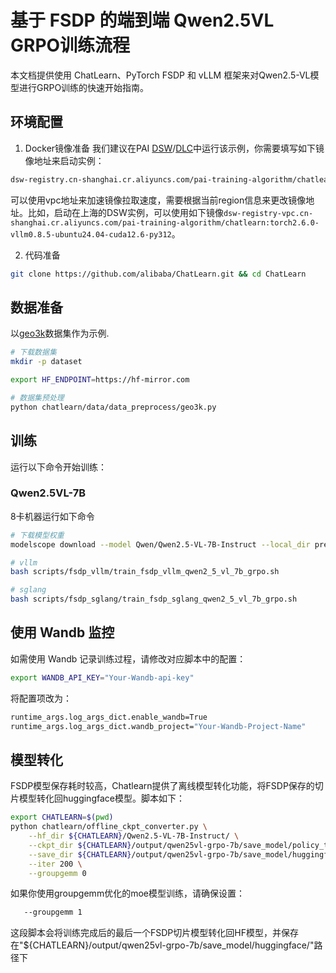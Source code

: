 # 基于 FSDP 的端到端 Qwen2.5VL GRPO训练流程

本文档提供使用 ChatLearn、PyTorch FSDP 和 vLLM 框架来对Qwen2.5-VL模型进行GRPO训练的快速开始指南。

## 环境配置
1. Docker镜像准备
我们建议在PAI [DSW](https://help.aliyun.com/zh/pai/user-guide/create-and-manage-dsw-instances/)/[DLC](https://help.aliyun.com/zh/pai/user-guide/create-a-training-task)中运行该示例，你需要填写如下镜像地址来启动实例：
```bash
dsw-registry.cn-shanghai.cr.aliyuncs.com/pai-training-algorithm/chatlearn:torch2.6.0-vllm0.8.5-ubuntu24.04-cuda12.6-py312
```

可以使用vpc地址来加速镜像拉取速度，需要根据当前region信息来更改镜像地址。比如，启动在上海的DSW实例，可以使用如下镜像`dsw-registry-vpc.cn-shanghai.cr.aliyuncs.com/pai-training-algorithm/chatlearn:torch2.6.0-vllm0.8.5-ubuntu24.04-cuda12.6-py312`。

2. 代码准备

```bash
git clone https://github.com/alibaba/ChatLearn.git && cd ChatLearn
```

## 数据准备

以[geo3k](https://hf-mirror.com/datasets/hiyouga/geometry3k)数据集作为示例.
```bash
# 下载数据集
mkdir -p dataset

export HF_ENDPOINT=https://hf-mirror.com

# 数据集预处理
python chatlearn/data/data_preprocess/geo3k.py
```

## 训练
运行以下命令开始训练：

### Qwen2.5VL-7B
8卡机器运行如下命令
```bash
# 下载模型权重
modelscope download --model Qwen/Qwen2.5-VL-7B-Instruct --local_dir pretrained_models/Qwen2.5-VL-7B-Instruct

# vllm
bash scripts/fsdp_vllm/train_fsdp_vllm_qwen2_5_vl_7b_grpo.sh

# sglang
bash scripts/fsdp_sglang/train_fsdp_sglang_qwen2_5_vl_7b_grpo.sh
```

## 使用 Wandb 监控
如需使用 Wandb 记录训练过程，请修改对应脚本中的配置：

```bash
export WANDB_API_KEY="Your-Wandb-api-key"
```
将配置项改为：
```bash
runtime_args.log_args_dict.enable_wandb=True
runtime_args.log_args_dict.wandb_project="Your-Wandb-Project-Name"
```

## 模型转化
FSDP模型保存耗时较高，Chatlearn提供了离线模型转化功能，将FSDP保存的切片模型转化回huggingface模型。脚本如下：
```bash
export CHATLEARN=$(pwd)
python chatlearn/offline_ckpt_converter.py \
    --hf_dir ${CHATLEARN}/Qwen2.5-VL-7B-Instruct/ \
    --ckpt_dir ${CHATLEARN}/output/qwen25vl-grpo-7b/save_model/policy_trainer \
    --save_dir ${CHATLEARN}/output/qwen25vl-grpo-7b/save_model/huggingface/ \
    --iter 200 \
    --groupgemm 0
```
如果你使用groupgemm优化的moe模型训练，请确保设置：
```bash
   --groupgemm 1
```
这段脚本会将训练完成后的最后一个FSDP切片模型转化回HF模型，并保存在"${CHATLEARN}/output/qwen25vl-grpo-7b/save_model/huggingface/"路径下
